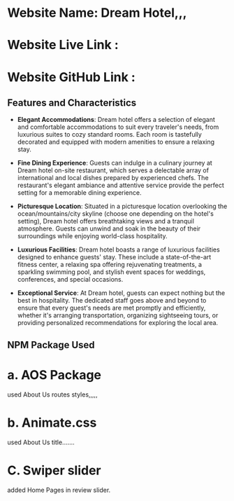 
 # Website Name: Dream Hotel,,,
 # Website Live Link : 
 # Website GitHub Link :



 ## Features and Characteristics

- **Elegant Accommodations**: Dream hotel offers a selection of elegant and comfortable accommodations to suit every traveler's needs, from luxurious suites to cozy standard rooms. Each room is tastefully decorated and equipped with modern amenities to ensure a relaxing stay.

- **Fine Dining Experience**: Guests can indulge in a culinary journey at  Dream hotel on-site restaurant, which serves a delectable array of international and local dishes prepared by experienced chefs. The restaurant's elegant ambiance and attentive service provide the perfect setting for a memorable dining experience.

- **Picturesque Location**: Situated in a picturesque location overlooking the ocean/mountains/city skyline (choose one depending on the hotel's setting),  Dream hotel offers breathtaking views and a tranquil atmosphere. Guests can unwind and soak in the beauty of their surroundings while enjoying world-class hospitality.

- **Luxurious Facilities**:  Dream hotel boasts a range of luxurious facilities designed to enhance guests' stay. These include a state-of-the-art fitness center, a relaxing spa offering rejuvenating treatments, a sparkling swimming pool, and stylish event spaces for weddings, conferences, and special occasions.

- **Exceptional Service**: At  Dream hotel, guests can expect nothing but the best in hospitality. The dedicated staff goes above and beyond to ensure that every guest's needs are met promptly and efficiently, whether it's arranging transportation, organizing sightseeing tours, or providing personalized recommendations for exploring the local area.

 ## NPM Package Used

  # a. AOS Package 
  used About Us routes styles,,,,,
  # b. Animate.css
  used About Us title.......
  # C. Swiper slider
  added Home Pages in review slider.

  
 




